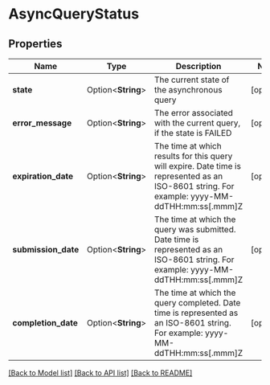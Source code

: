 # AsyncQueryStatus

## Properties

Name | Type | Description | Notes
------------ | ------------- | ------------- | -------------
**state** | Option<**String**> | The current state of the asynchronous query | [optional]
**error_message** | Option<**String**> | The error associated with the current query, if the state is FAILED | [optional]
**expiration_date** | Option<**String**> | The time at which results for this query will expire. Date time is represented as an ISO-8601 string. For example: yyyy-MM-ddTHH:mm:ss[.mmm]Z | [optional]
**submission_date** | Option<**String**> | The time at which the query was submitted. Date time is represented as an ISO-8601 string. For example: yyyy-MM-ddTHH:mm:ss[.mmm]Z | [optional]
**completion_date** | Option<**String**> | The time at which the query completed. Date time is represented as an ISO-8601 string. For example: yyyy-MM-ddTHH:mm:ss[.mmm]Z | [optional]

[[Back to Model list]](../README.md#documentation-for-models) [[Back to API list]](../README.md#documentation-for-api-endpoints) [[Back to README]](../README.md)


